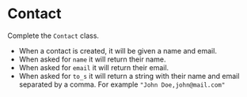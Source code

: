 # Contact

Complete the `Contact` class.

- When a contact is created, it will be given a name and email.
- When asked for `name` it will return their name.
- When asked for `email` it will return their email.
- When asked for `to_s` it will return a string with their name and email separated by a comma. For example `"John Doe,john@mail.com"`
